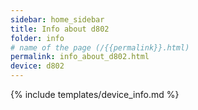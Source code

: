 ```yaml
---
sidebar: home_sidebar
title: Info about d802
folder: info
# name of the page (/{{permalink}}.html)
permalink: info_about_d802.html
device: d802
---
```

{% include templates/device_info.md %}
